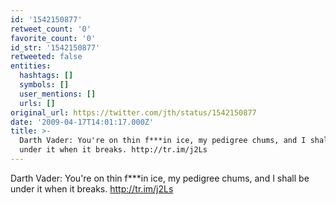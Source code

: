 ```yaml
---
id: '1542150877'
retweet_count: '0'
favorite_count: '0'
id_str: '1542150877'
retweeted: false
entities:
  hashtags: []
  symbols: []
  user_mentions: []
  urls: []
original_url: https://twitter.com/jth/status/1542150877
date: '2009-04-17T14:01:17.000Z'
title: >-
  Darth Vader: You're on thin f***in ice, my pedigree chums, and I shall be
  under it when it breaks. http://tr.im/j2Ls
---
```


Darth Vader: You're on thin f***in ice, my pedigree chums, and I shall be under it when it breaks. http://tr.im/j2Ls